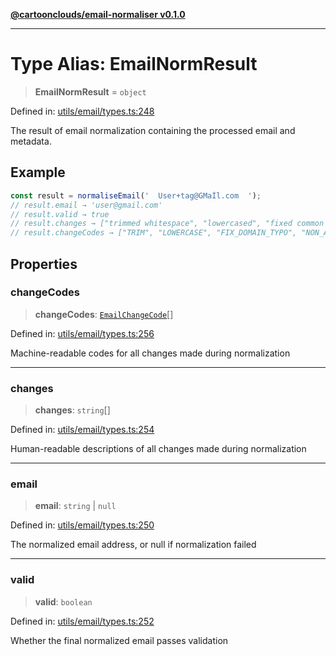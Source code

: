 [**@cartoonclouds/email-normaliser v0.1.0**](../README.md)

***

# Type Alias: EmailNormResult

> **EmailNormResult** = `object`

Defined in: [utils/email/types.ts:248](https://gitlab.com/good-life/glp-frontend/-/blob/main/packages/plugins/email-normaliser/src/utils/email/types.ts#L248)

The result of email normalization containing the processed email and metadata.

## Example

```typescript
const result = normaliseEmail('  User+tag@GMaÍl.com  ');
// result.email → 'user@gmail.com'
// result.valid → true
// result.changes → ["trimmed whitespace", "lowercased", "fixed common domain typo: gmai → gmail", "removed non-ASCII: É → E"]
// result.changeCodes → ["TRIM", "LOWERCASE", "FIX_DOMAIN_TYPO", "NON_ASCII_REMOVED"]
```

## Properties

### changeCodes

> **changeCodes**: [`EmailChangeCode`](EmailChangeCode.md)[]

Defined in: [utils/email/types.ts:256](https://gitlab.com/good-life/glp-frontend/-/blob/main/packages/plugins/email-normaliser/src/utils/email/types.ts#L256)

Machine-readable codes for all changes made during normalization

***

### changes

> **changes**: `string`[]

Defined in: [utils/email/types.ts:254](https://gitlab.com/good-life/glp-frontend/-/blob/main/packages/plugins/email-normaliser/src/utils/email/types.ts#L254)

Human-readable descriptions of all changes made during normalization

***

### email

> **email**: `string` \| `null`

Defined in: [utils/email/types.ts:250](https://gitlab.com/good-life/glp-frontend/-/blob/main/packages/plugins/email-normaliser/src/utils/email/types.ts#L250)

The normalized email address, or null if normalization failed

***

### valid

> **valid**: `boolean`

Defined in: [utils/email/types.ts:252](https://gitlab.com/good-life/glp-frontend/-/blob/main/packages/plugins/email-normaliser/src/utils/email/types.ts#L252)

Whether the final normalized email passes validation
